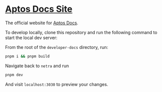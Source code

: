 # [Aptos Docs Site](https://docs.aptos.dev)

The official website for [Aptos Docs](https://github.com/aptos-labs/nextra).

To develop locally, clone this repository and run the following command to start
the local dev server:

From the root of the `developer-docs` directory, run:
```bash
pnpm i && pnpm build
```

Navigate back to `netra` and run
```bash
pnpm dev
```

And visit `localhost:3030` to preview your changes.
